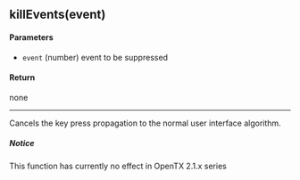 <!-- This file was generated by the script. Do not edit it, any changes will be lost! -->

## killEvents(event)



#### Parameters

* `event` (number) event to be suppressed



#### Return

none

---
Cancels the key press propagation to the normal user interface algorithm.


##### Notice
This function has currently no effect in OpenTX 2.1.x series


